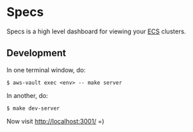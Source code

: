
# Specs

  Specs is a high level dashboard for viewing your [ECS][ecs] clusters.

## Development

In one terminal window, do:

```
$ aws-vault exec <env> -- make server
```

In another, do:

```
$ make dev-server
```

Now visit [http://localhost:3001/](http://localhost:3001/) =)

[ecs]: https://aws.amazon.com/ecs/

